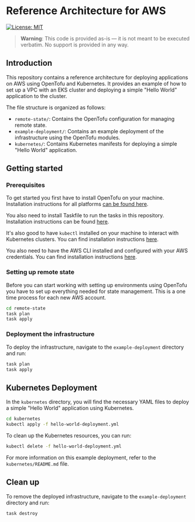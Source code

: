 # Reference Architecture for AWS

[![License: MIT](https://img.shields.io/badge/License-MIT-yellow.svg)](https://opensource.org/licenses/MIT)

> **Warning**:
> This code is provided as-is — it is not meant to be executed verbatim. No support is provided in any way.

## Introduction

This repository contains a reference architecture for deploying applications on AWS using OpenTofu and Kubernetes. It provides an example of how to set up a VPC with an EKS cluster and deploying a simple "Hello World" application to the cluster.

The file structure is organized as follows:
- `remote-state/`: Contains the OpenTofu configuration for managing remote state.
- `example-deployment/`: Contains an example deployment of the infrastructure using the OpenTofu modules.
- `kubernetes/`: Contains Kubernetes manifests for deploying a simple "Hello World" application.

## Getting started

### Prerequisites

To get started you first have to install OpenTofu on your machine. Installation instructions for all platforms [can be found here](https://opentofu.org/docs/intro/install/).

You also need to install Taskfile to run the tasks in this repository. Installation instructions can be found [here](https://taskfile.dev/installation/).

It's also good to have `kubectl` installed on your machine to interact with Kubernetes clusters. You can find installation instructions [here](https://kubernetes.io/docs/tasks/tools/).

You also need to have the AWS CLI installed and configured with your AWS credentials. You can find installation instructions [here](https://docs.aws.amazon.com/cli/latest/userguide/install-cliv2.html).

### Setting up remote state

Before you can start working with setting up environments using OpenTofu you have to set up everything needed for state management. This is a one time process for each new AWS account.

```bash
cd remote-state
task plan
task apply
```

### Deployment the infrastructure

To deploy the infrastructure, navigate to the `example-deployment` directory and run:

```bash
task plan
task apply
```

## Kubernetes Deployment

In the `kubernetes` directory, you will find the necessary YAML files to deploy a simple "Hello World" application using Kubernetes.

```bash
cd kubernetes
kubectl apply -f hello-world-deployment.yml
```

To clean up the Kubernetes resources, you can run:

```bash
kubectl delete -f hello-world-deployment.yml
```

For more information on this example deployment, refer to the `kubernetes/README.md` file.

## Clean up

To remove the deployed infrastructure, navigate to the `example-deployment` directory and run:

```bash
task destroy
```


